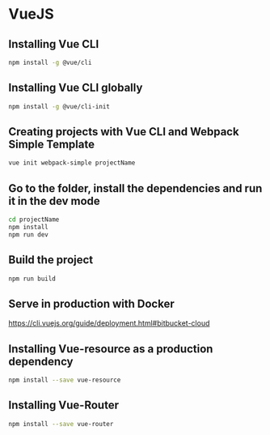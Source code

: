 # VueJS
## Installing Vue CLI
``` bash
npm install -g @vue/cli
```
## Installing Vue CLI globally
``` bash
npm install -g @vue/cli-init
```
## Creating projects with Vue CLI and Webpack Simple Template
``` bash
vue init webpack-simple projectName
```
## Go to the folder, install the dependencies and run it in the dev mode
``` bash
cd projectName
npm install
npm run dev
```
## Build the project
```bash
npm run build
```
## Serve in production with Docker
https://cli.vuejs.org/guide/deployment.html#bitbucket-cloud

## Installing Vue-resource as a production dependency
```bash
npm install --save vue-resource
```

## Installing Vue-Router
```bash
npm install --save vue-router
```
